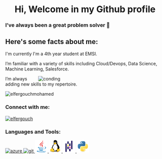 
<h1 align="center">Hi, Welcome in my Github profile </h1>
<h3>I’ve always been a great problem solver 🔭</h3>




<h2>Here's some facts about me: </h2>
<p>I'm currently I'm a 4th year student at EMSI.</p>
<p>I’m familiar with a variety of skills including Cloud/Devops, Data Science, Machine Learning, Salesforce.</p>
<img align ="right" alt="conding" width="400" src="https://media.tenor.com/GfSX-u7VGM4AAAAC/coding.gif">
<p>I’m always adding new skills to my repertoire.</p>


<p align="left"> <img src="https://komarev.com/ghpvc/?username=elfergouchmohamed&label=Profile%20views&color=0e75b6&style=flat" alt="elfergouchmohamed" /> </p>

<h3 align="left">Connect with me:</h3>
<p align="left">
<a href="https://linkedin.com/in/elfergouch" target="blank"><img align="center" src="https://raw.githubusercontent.com/rahuldkjain/github-profile-readme-generator/master/src/images/icons/Social/linked-in-alt.svg" alt="elfergouch" height="30" width="40" /></a>
</p>

<h3 align="left">Languages and Tools:</h3>
<p align="left"> <a href="https://azure.microsoft.com/en-in/" target="_blank" rel="noreferrer"> <img src="https://www.vectorlogo.zone/logos/microsoft_azure/microsoft_azure-icon.svg" alt="azure" width="40" height="40"/> </a> <a href="https://git-scm.com/" target="_blank" rel="noreferrer"> <img src="https://www.vectorlogo.zone/logos/git-scm/git-scm-icon.svg" alt="git" width="40" height="40"/> </a> <a href="https://www.java.com" target="_blank" rel="noreferrer"> <img src="https://raw.githubusercontent.com/devicons/devicon/master/icons/java/java-original.svg" alt="java" width="40" height="40"/> </a> <a href="https://www.linux.org/" target="_blank" rel="noreferrer"> <img src="https://raw.githubusercontent.com/devicons/devicon/master/icons/linux/linux-original.svg" alt="linux" width="40" height="40"/> </a> <a href="https://pandas.pydata.org/" target="_blank" rel="noreferrer"> <img src="https://raw.githubusercontent.com/devicons/devicon/2ae2a900d2f041da66e950e4d48052658d850630/icons/pandas/pandas-original.svg" alt="pandas" width="40" height="40"/> </a> <a href="https://www.python.org" target="_blank" rel="noreferrer"> <img src="https://raw.githubusercontent.com/devicons/devicon/master/icons/python/python-original.svg" alt="python" width="40" height="40"/> </a> </p>

